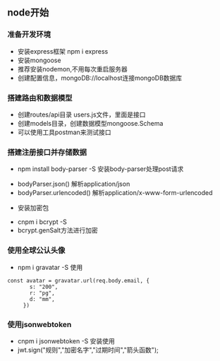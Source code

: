 ## node开始
### 准备开发环境
 + 安装express框架 npm i express 
 + 安装mongoose
 + 推荐安装nodemon,不用每次重启服务器
 + 创建配置信息，mongoDB://localhost连接mongoDB数据库

### 搭建路由和数据模型
 - 创建routes/api目录 users.js文件，里面是接口
 - 创建models目录，创建数据模型mongoose.Schema
 - 可以使用工具postman来测试接口

### 搭建注册接口并存储数据
 - npm install body-parser -S 安装body-parser处理post请求
  + bodyParser.json() 解析application/json
  + bodyParser.urlencoded() 解析application/x-www-form-urlencoded
 - 安装加密包
  + cnpm i bcrypt -S
  +  bcrypt.genSalt方法进行加密
### 使用全球公认头像
 - npm i gravatar -S 使用
 ```
 const avatar = gravatar.url(req.body.email, {
        s: "200",
        r: "pg",
        d: "mm",
      })
 ```
 ### 使用jsonwebtoken
  - cnpm i jsonwebtoken -S 安装使用
  - jwt.sign("规则","加密名字","过期时间","箭头函数");
